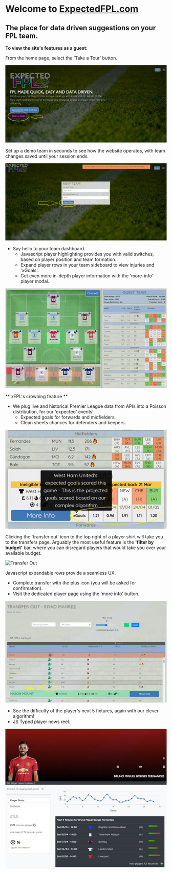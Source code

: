# Welcome to [ExpectedFPL.com](http://expectedfpl.com)
## The place for data driven suggestions on your FPL team.

**To view the site's features as a guest:**

From the home page, select the 'Take a Tour' button.

![Take a Tour](https://github.com/b-skingsley/expectedfpl/blob/master/app/assets/images/read_me/take_a_tour_fpl.jpg?raw=true)

Set up a demo team in seconds to see how the website operates, with team changes saved until your session ends.

![Guest Team](https://github.com/b-skingsley/expectedfpl/blob/master/app/assets/images/read_me/create_guest_account.jpg?raw=true)

* Say hello to your team dashboard. 
    * Javascript player highlighting provides you with valid switches, based on player position    and team formation.
    * Expand player rows in your team sideboard to view injuries and 'xGoals'.
    * Get even more in-depth player information with the 'more-info' player modal.

![Team View](https://github.com/b-skingsley/expectedfpl/blob/master/app/assets/images/read_me/team_view_highlighted.jpg?raw=true)

** xFPL's crowning feature ** 
* We plug live and historical Premier League data from APIs into a Poisson distribution, for our 'expected' events!
    * Expected goals for forwards and midfielders.
    * Clean sheets chances for defenders and keepers.

![XGoals](https://github.com/b-skingsley/expectedfpl/blob/master/app/assets/images/read_me/xgoals_feature.jpg?raw=true)

Clicking the 'transfer out' icon to the top right of a player shirt will take you to the transfers page. Arguably the most useful feature is the **'filter by budget'** bar, where you can disregard players that would take you over your available budget.

![Transfer Out](https://github.com/b-skingsley/expectedfpl/blob/master/app/assets/images/read_me/transfer_out.jpg?raw=true)

Javascript expandable rows provide a seamless UX.
* Complete transfer with the plus icon (you will be asked for confirmation).
* Visit the dedicated player page using the 'more info' button.

![Make a Transfer](https://github.com/b-skingsley/expectedfpl/blob/master/app/assets/images/read_me/transfers.jpg?raw=true)

* See the difficulty of the player's next 5 fixtures, again with our clever algorithm!
* JS Typed player news reel.

![Player View](https://github.com/b-skingsley/expectedfpl/blob/master/app/assets/images/read_me/player_directory.jpg?raw=true)

